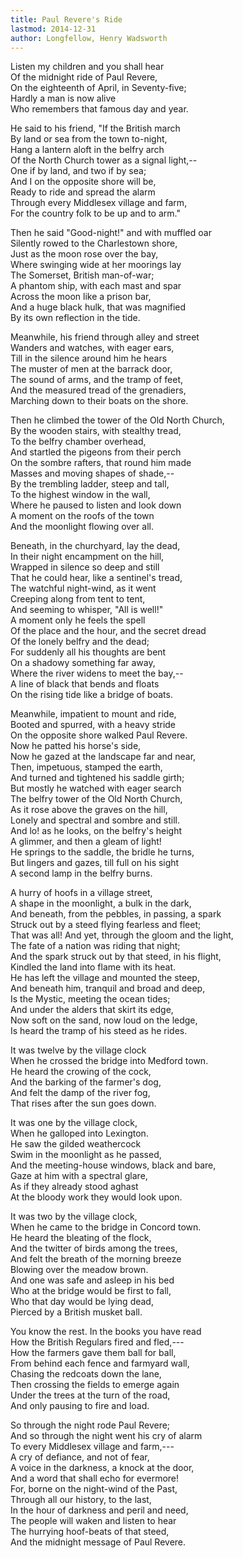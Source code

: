 ```yaml
---
title: Paul Revere's Ride
lastmod: 2014-12-31
author: Longfellow, Henry Wadsworth
---
```

Listen my children and you shall hear  
Of the midnight ride of Paul Revere,  
On the eighteenth of April, in Seventy-five;  
Hardly a man is now alive  
Who remembers that famous day and year.  

He said to his friend, &quot;If the British march  
By land or sea from the town to-night,  
Hang a lantern aloft in the belfry arch  
Of the North Church tower as a signal light,--  
One if by land, and two if by sea;  
And I on the opposite shore will be,  
Ready to ride and spread the alarm  
Through every Middlesex village and farm,  
For the country folk to be up and to arm.&quot;  

Then he said &quot;Good-night!&quot; and with muffled oar  
Silently rowed to the Charlestown shore,  
Just as the moon rose over the bay,  
Where swinging wide at her moorings lay  
The Somerset, British man-of-war;  
A phantom ship, with each mast and spar  
Across the moon like a prison bar,  
And a huge black hulk, that was magnified  
By its own reflection in the tide.  

Meanwhile, his friend through alley and street  
Wanders and watches, with eager ears,  
Till in the silence around him he hears  
The muster of men at the barrack door,  
The sound of arms, and the tramp of feet,  
And the measured tread of the grenadiers,  
Marching down to their boats on the shore.  

Then he climbed the tower of the Old North Church,  
By the wooden stairs, with stealthy tread,  
To the belfry chamber overhead,  
And startled the pigeons from their perch  
On the sombre rafters, that round him made  
Masses and moving shapes of shade,--  
By the trembling ladder, steep and tall,  
To the highest window in the wall,  
Where he paused to listen and look down  
A moment on the roofs of the town  
And the moonlight flowing over all.  

Beneath, in the churchyard, lay the dead,  
In their night encampment on the hill,  
Wrapped in silence so deep and still  
That he could hear, like a sentinel's tread,  
The watchful night-wind, as it went  
Creeping along from tent to tent,  
And seeming to whisper, &quot;All is well!&quot;  
A moment only he feels the spell  
Of the place and the hour, and the secret dread  
Of the lonely belfry and the dead;  
For suddenly all his thoughts are bent  
On a shadowy something far away,  
Where the river widens to meet the bay,--  
A line of black that bends and floats  
On the rising tide like a bridge of boats.  

Meanwhile, impatient to mount and ride,  
Booted and spurred, with a heavy stride  
On the opposite shore walked Paul Revere.  
Now he patted his horse's side,  
Now he gazed at the landscape far and near,  
Then, impetuous, stamped the earth,  
And turned and tightened his saddle girth;  
But mostly he watched with eager search  
The belfry tower of the Old North Church,  
As it rose above the graves on the hill,  
Lonely and spectral and sombre and still.  
And lo! as he looks, on the belfry's height  
A glimmer, and then a gleam of light!  
He springs to the saddle, the bridle he turns,  
But lingers and gazes, till full on his sight  
A second lamp in the belfry burns.  

A hurry of hoofs in a village street,  
A shape in the moonlight, a bulk in the dark,  
And beneath, from the pebbles, in passing, a spark  
Struck out by a steed flying fearless and fleet;  
That was all! And yet, through the gloom and the light,  
The fate of a nation was riding that night;  
And the spark struck out by that steed, in his flight,  
Kindled the land into flame with its heat.  
He has left the village and mounted the steep,  
And beneath him, tranquil and broad and deep,  
Is the Mystic, meeting the ocean tides;  
And under the alders that skirt its edge,  
Now soft on the sand, now loud on the ledge,  
Is heard the tramp of his steed as he rides.  

It was twelve by the village clock  
When he crossed the bridge into Medford town.  
He heard the crowing of the cock,  
And the barking of the farmer's dog,  
And felt the damp of the river fog,  
That rises after the sun goes down.  

It was one by the village clock,  
When he galloped into Lexington.  
He saw the gilded weathercock  
Swim in the moonlight as he passed,  
And the meeting-house windows, black and bare,  
Gaze at him with a spectral glare,  
As if they already stood aghast  
At the bloody work they would look upon.  

It was two by the village clock,  
When he came to the bridge in Concord town.  
He heard the bleating of the flock,  
And the twitter of birds among the trees,  
And felt the breath of the morning breeze  
Blowing over the meadow brown.  
And one was safe and asleep in his bed  
Who at the bridge would be first to fall,  
Who that day would be lying dead,  
Pierced by a British musket ball.  

You know the rest. In the books you have read  
How the British Regulars fired and fled,---  
How the farmers gave them ball for ball,  
From behind each fence and farmyard wall,  
Chasing the redcoats down the lane,  
Then crossing the fields to emerge again  
Under the trees at the turn of the road,  
And only pausing to fire and load.  

So through the night rode Paul Revere;  
And so through the night went his cry of alarm  
To every Middlesex village and farm,---  
A cry of defiance, and not of fear,  
A voice in the darkness, a knock at the door,  
And a word that shall echo for evermore!  
For, borne on the night-wind of the Past,  
Through all our history, to the last,  
In the hour of darkness and peril and need,  
The people will waken and listen to hear  
The hurrying hoof-beats of that steed,  
And the midnight message of Paul Revere.

